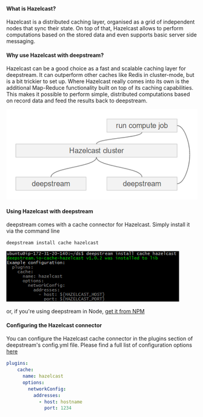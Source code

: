 #### What is Hazelcast?
Hazelcast is a distributed caching layer, organised as a grid of independent nodes that sync their state. On top of that, Hazelcast allows to perform computations based on the stored data and even supports basic server side messaging.

#### Why use Hazelcast with deepstream?
Hazelcast can be a good choice as a fast and scalable caching layer for deepstream. It can outperform other caches like Redis in cluster-mode, but is a bit trickier to set up.
Where Hazelcast really comes into its own is the additional Map-Reduce functionality built on top of its caching capabilities. This makes it possible to perform simple, distributed computations based on record data and feed the results back to deepstream.

![Hazelcast Diagram](hazelcast-diagram.png)

#### Using Hazelcast with deepstream
deepstream comes with a cache connector for Hazelcast. Simply install it via the command line

```bash
deepstream install cache hazelcast
```

![Hazelcast install console output](console-output.png)

or, if you're using deepstream in Node, [get it from NPM](https://www.npmjs.com/package/deepstream.io-cache-hazelcast)

#### Configuring the Hazelcast connector

You can configure the Hazelcast cache connector in the plugins section of deepstream's config.yml file. Please find a full list of configuration options [here](http://hazelcast.github.io/hazelcast-nodejs-client/api/0.3/docs/modules/_config_.html)
```yaml
plugins:
    cache:
      name: hazelcast
      options:
        networkConfig:
          addresses:
            - host: hostname
              port: 1234

```
